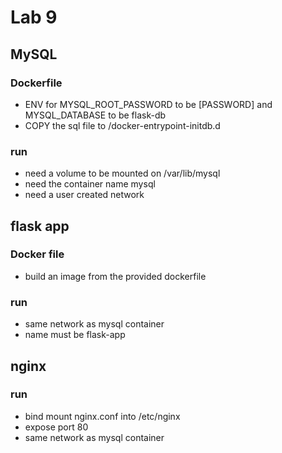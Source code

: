 # Lab 9

## MySQL

### Dockerfile

- ENV for MYSQL_ROOT_PASSWORD to be [PASSWORD] and MYSQL_DATABASE to be flask-db
- COPY the sql file to  /docker-entrypoint-initdb.d

### run
- need a volume to be mounted on /var/lib/mysql
- need the container name mysql
- need a user created network

## flask app

### Docker file
- build an image from the provided dockerfile

### run
- same network as mysql container
- name must be flask-app

## nginx

### run

- bind mount nginx.conf into /etc/nginx
- expose port 80 
- same network as mysql container

